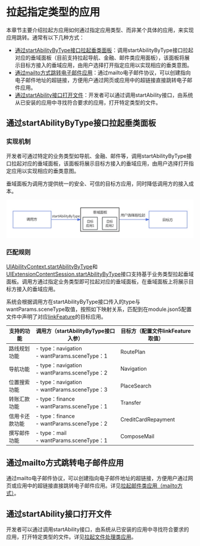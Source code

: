 # 拉起指定类型的应用

本章节主要介绍拉起方应用如何通过指定应用类型、而非某个具体的应用，来实现应用跳转。通常有以下几种方式：

- [通过startAbilityByType接口拉起垂类面板](#通过startabilitybytype接口拉起垂类面板)：调用startAbilityByType接口拉起对应的垂域面板（目前支持拉起导航、金融、邮件类应用面板），该面板将展示目标方接入的垂域应用，由用户选择打开指定应用以实现相应的垂类意图。
- [通过mailto方式跳转电子邮件应用](#通过mailto方式跳转电子邮件应用)：通过mailto电子邮件协议，可以创建指向电子邮件地址的超链接，方便用户通过网页或应用中的超链接直接跳转电子邮件应用。
- [通过startAbility接口打开文件](#通过startability接口打开文件)：开发者可以通过调用startAbility接口，由系统从已安装的应用中寻找符合要求的应用，打开特定类型的文件。

## 通过startAbilityByType接口拉起垂类面板

### 实现机制
开发者可通过特定的业务类型如导航、金融、邮件等，调用startAbilityByType接口拉起对应的垂域面板，该面板将展示目标方接入的垂域应用，由用户选择打开指定应用以实现相应的垂类意图。

垂域面板为调用方提供统一的安全、可信的目标方应用，同时降低调用方的接入成本。  

![](./figures/process-start-intent-panel.png)


### 匹配规则

[UIAbilityContext.startAbilityByType](../reference/apis-ability-kit/js-apis-inner-application-uiAbilityContext.md#uiabilitycontextstartabilitybytype11)和[UIExtensionContentSession.startAbilityByType](../reference/apis-ability-kit/js-apis-app-ability-uiExtensionContentSession.md#uiextensioncontentsessionstartabilitybytype11)接口支持基于业务类型拉起垂域面板。调用方通过指定业务类型即可拉起对应的垂域面板，在垂域面板上将展示目标方接入的垂域应用。


系统会根据调用方在startAbilityByType接口传入的type与wantParams.sceneType取值，按照如下映射关系，匹配到在module.json5配置文件中声明了对应[linkFeature](../quick-start/module-configuration-file.md#skills标签)的目标应用。


| 支持的功能 | 调用方（startAbilityByType接口入参）  |  目标方（配置文件linkFeature取值） | 
| ------------ | ------------ |   ------------ |
| 路线规划功能 |- type：navigation <br/> - wantParams.sceneType：1 | RoutePlan |
|导航功能 |- type：navigation <br/> - wantParams.sceneType：2 | Navigation|
|位置搜索功能 |- type：navigation <br/> - wantParams.sceneType：3 | PlaceSearch|
|转账汇款功能 |- type：finance <br/> - wantParams.sceneType：1 |Transfer|
|信用卡还款功能 |- type：finance <br/> - wantParams.sceneType：2 |CreditCardRepayment|
|撰写邮件功能|- type：mail <br/> - wantParams.sceneType：1|ComposeMail|

## 通过mailto方式跳转电子邮件应用

通过mailto电子邮件协议，可以创建指向电子邮件地址的超链接，方便用户通过网页或应用中的超链接直接跳转电子邮件应用。详见[拉起邮件类应用（mailto方式）](start-email-apps-by-mailto.md)。

## 通过startAbility接口打开文件

开发者可以通过调用startAbility接口，由系统从已安装的应用中寻找符合要求的应用，打开特定类型的文件。详见[拉起文件处理类应用](file-processing-apps-startup.md)。










